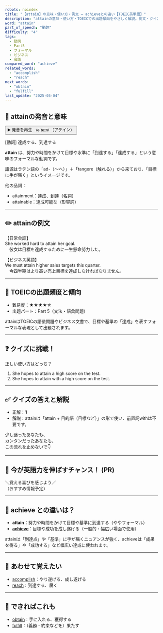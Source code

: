 ```yaml
---
robots: noindex
title: "【attain】の意味・使い方・例文 ― achieveとの違い【TOEIC英単語】"
description: "attainの意味・使い方・TOEICでの出題傾向をやさしく解説。例文・クイズ付きでachieveとの違いもわかりやすく学べます。"
word: "attain"
part_of_speech: "動詞"
difficulty: "4"
tags:
  - 動詞
  - Part5
  - フォーマル
  - ビジネス
  - 会議
compared_word: "achieve"
related_words:
  - "accomplish"
  - "reach"
next_words:
  - "obtain"
  - "fulfill"
last_update: "2025-05-04"
---
```


## 🔰 attainの発音と意味

<button class="play-audio" onclick="playTTS('attain')">
  <span class="play-audio-main">
    ▶️ 発音を再生　/əˈteɪn/
  </span>
  <span class="play-audio-sub">
    （アテイン）
  </span>
</button>

[動詞] 達成する、到達する

**attain** は、努力や時間をかけて目標や水準に「到達する」「達成する」という意味のフォーマルな動詞です。

語源はラテン語の「ad-（～へ）」＋「tangere（触れる）」から来ており、「目標に手が届く」というイメージです。

他の品詞：  
- attainment：達成、到達（名詞）
- attainable：達成可能な（形容詞）

---

## ✏️ attainの例文

【日常会話】  
She worked hard to attain her goal.  
　彼女は目標を達成するために一生懸命努力した。

【ビジネス英語】  
We must attain higher sales targets this quarter.  
　今四半期はより高い売上目標を達成しなければなりません。

---

## 🎯 TOEICの出題頻度と傾向

- 難易度：★★★★☆
- 出題パート：Part 5（文法・語彙問題）

attainはTOEICの語彙問題やビジネス文書で、目標や基準の「達成」を表すフォーマルな表現として出題されます。

---

## ❓ クイズに挑戦！

正しい使い方はどっち？

1. She hopes to attain a high score on the test.  
2. She hopes to attain with a high score on the test.

---

## ✅ クイズの答えと解説

- 正解：**1**
- 解説：attainは「attain + 目的語（目標など）」の形で使い、前置詞withは不要です。

少し迷ったあなたも、  
カンタンだったあなたも、  
この流れを止めないで👇️

---

## 🚀 今が英語力を伸ばすチャンス！ (PR)

<div class="info-center">
＼覚える喜びを感じよう／<br>  
（おすすめ情報予定）
</div>

---

## 🤔  achieve との違いは？

- **attain**：努力や時間をかけて目標や基準に到達する（ややフォーマル）
- **[achieve](/achieve)**：目標や成功を成し遂げる（一般的・幅広い場面で使用）

attainは「到達点」や「基準」に手が届くニュアンスが強く、achieveは「成果を得る」や「成功する」など幅広い達成に使われます。

---

## 🧩 あわせて覚えたい

- [accomplish](/accomplish)：やり遂げる、成し遂げる
- [reach](/reach)：到達する、届く

---

## 📖 できればこれも

- [obtain](/obtain)：手に入れる、獲得する
- [fulfill](/fulfill)：（義務・約束などを）果たす

<!-- cvid: aid36_bid42 -->
